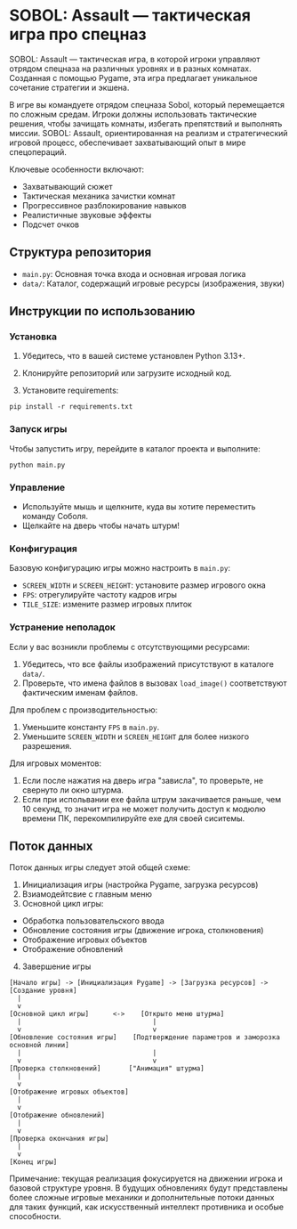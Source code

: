 # SOBOL: Assault — тактическая игра про спецназ

SOBOL: Assault — тактическая игра, в которой игроки управляют отрядом спецназа на различных уровнях и в разных комнатах. Созданная с помощью Pygame, эта игра предлагает уникальное сочетание стратегии и экшена.

В игре вы командуете отрядом спецназа Sobol, который перемещается по сложным средам. Игроки должны использовать тактические решения, чтобы зачищать комнаты, избегать препятствий и выполнять миссии. SOBOL: Assault, ориентированная на реализм и стратегический игровой процесс, обеспечивает захватывающий опыт в мире спецопераций.

Ключевые особенности включают:
- Захватывающий сюжет
- Тактическая механика зачистки комнат
- Прогрессивное разблокирование навыков
- Реалистичные звуковые эффекты
- Подсчет очков

## Структура репозитория

- `main.py`: Основная точка входа и основная игровая логика
- `data/`: Каталог, содержащий игровые ресурсы (изображения, звуки)

## Инструкции по использованию

### Установка

1. Убедитесь, что в вашей системе установлен Python 3.13+.

2. Клонируйте репозиторий или загрузите исходный код.

3. Установите requirements:
```
pip install -r requirements.txt
```

### Запуск игры

Чтобы запустить игру, перейдите в каталог проекта и выполните:

```
python main.py
```

### Управление

- Используйте мышь и щелкните, куда вы хотите переместить команду Соболя.
- Щелкайте на дверь чтобы начать штурм!

### Конфигурация

Базовую конфигурацию игры можно настроить в `main.py`:

- `SCREEN_WIDTH` и `SCREEN_HEIGHT`: установите размер игрового окна
- `FPS`: отрегулируйте частоту кадров игры
- `TILE_SIZE`: измените размер игровых плиток

### Устранение неполадок

Если у вас возникли проблемы с отсутствующими ресурсами:
1. Убедитесь, что все файлы изображений присутствуют в каталоге `data/`.
2. Проверьте, что имена файлов в вызовах `load_image()` соответствуют фактическим именам файлов.

Для проблем с производительностью:
1. Уменьшите константу `FPS` в `main.py`.
2. Уменьшите `SCREEN_WIDTH` и `SCREEN_HEIGHT` для более низкого разрешения.

Для игровых моментов:
1. Если после нажатия на дверь игра "зависла", то проверьте, не свернуто ли окно штурма.
2. Если при испольвании exe файла штрум закачивается раньше, чем 10 секунд, то значит игра не может получить доступ к модюлю времени ПК, перекомпилируйте exe для своей сиситемы.

## Поток данных

Поток данных игры следует этой общей схеме:

1. Инициализация игры (настройка Pygame, загрузка ресурсов)
2. Взиамодейтсвие с главным меню
3. Основной цикл игры:
- Обработка пользовательского ввода
- Обновление состояния игры (движение игрока, столкновения)
- Отображение игровых объектов
- Отображение обновлений
4. Завершение игры

```
[Начало игры] -> [Инициализация Pygame] -> [Загрузка ресурсов] -> [Создание уровня]
  |
  v
[Основной цикл игры]      <->    [Открыто меню штурма]
  |                                 |
  v                                 v
[Обновление состояния игры]    [Подтверждение параметров и заморозка основной линии]
  |                                 |
  v                                 v
[Проверка столкновений]       ["Анимация" штурма]
  |
  v
[Отображение игровых объектов]
  |
  v
[Отображение обновлений]
  |
  v
[Проверка окончания игры]
  |
  v
[Конец игры]
```

Примечание: текущая реализация фокусируется на движении игрока и базовой структуре уровня. В будущих обновлениях будут представлены более сложные игровые механики и дополнительные потоки данных для таких функций, как искусственный интеллект противника и особые способности.

